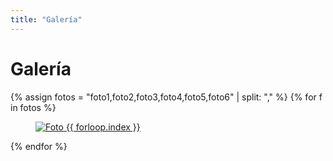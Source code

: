 ```yaml
---
title: "Galería"
---
```


# Galería

<section class="gallery">
  {% assign fotos = "foto1,foto2,foto3,foto4,foto5,foto6" | split: "," %}
  {% for f in fotos %}
    <figure>
      <a
        href="{{ '/images/' | relative_url }}{{ f }}-600.jpeg"
        class="lightbox-link">
        <img
          src="{{ '/images/' | relative_url }}{{ f }}-600.jpeg"
          loading="lazy"
          alt="Foto {{ forloop.index }}">
      </a>
    </figure>
  {% endfor %}
</section>
